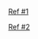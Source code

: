 [Ref #1](https://dkvirus.gitbooks.io/-npm/content/di-sanzhang-npm-chuang-jian-xiang-mu.html)

[Ref #2](https://dkvirus.gitbooks.io/-npm/content/di-si-zhang-npm-bao-guan-li-gong-ju.html)
